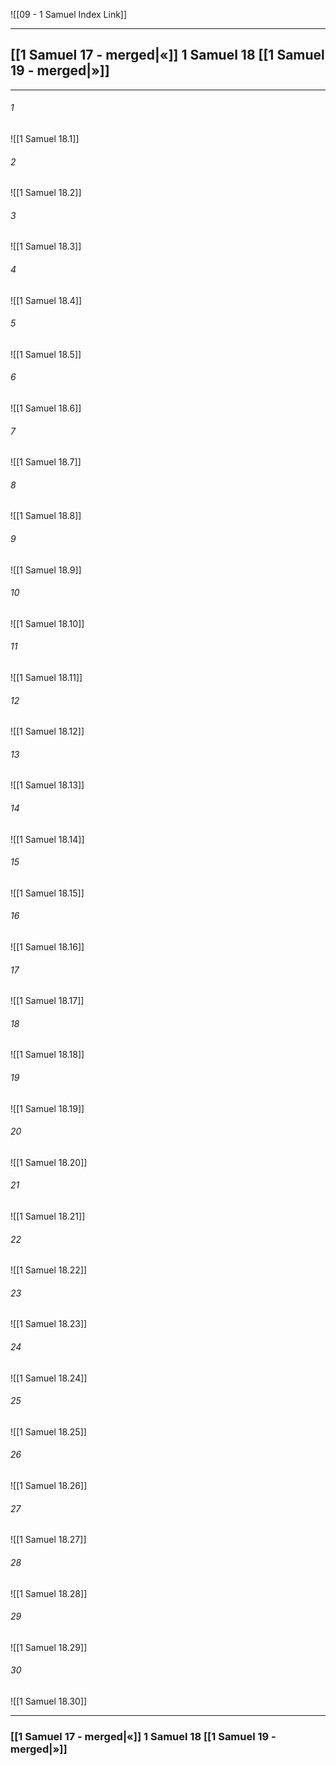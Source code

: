 ![[09 - 1 Samuel Index Link]]

---
##  [[1 Samuel 17 - merged|«]] 1 Samuel 18 [[1 Samuel 19 - merged|»]]

---

###### 1
![[1 Samuel 18.1]] 

###### 2
![[1 Samuel 18.2]] 

###### 3
![[1 Samuel 18.3]] 

###### 4
![[1 Samuel 18.4]]

###### 5 
![[1 Samuel 18.5]] 

###### 6
![[1 Samuel 18.6]] 

###### 7
![[1 Samuel 18.7]] 

###### 8
![[1 Samuel 18.8]] 

###### 9
![[1 Samuel 18.9]] 

###### 10
![[1 Samuel 18.10]] 

###### 11
![[1 Samuel 18.11]] 

###### 12
![[1 Samuel 18.12]]

###### 13
![[1 Samuel 18.13]] 

###### 14
![[1 Samuel 18.14]] 

###### 15
![[1 Samuel 18.15]]

###### 16
![[1 Samuel 18.16]] 

###### 17
![[1 Samuel 18.17]]

###### 18
![[1 Samuel 18.18]] 

###### 19
![[1 Samuel 18.19]] 

###### 20
![[1 Samuel 18.20]]

###### 21
![[1 Samuel 18.21]] 

###### 22
![[1 Samuel 18.22]] 

###### 23
![[1 Samuel 18.23]]

###### 24
![[1 Samuel 18.24]] 

###### 25
![[1 Samuel 18.25]]

###### 26
![[1 Samuel 18.26]] 

###### 27
![[1 Samuel 18.27]] 

###### 28
![[1 Samuel 18.28]]

###### 29
![[1 Samuel 18.29]] 

###### 30
![[1 Samuel 18.30]] 


---
###  [[1 Samuel 17 - merged|«]] 1 Samuel 18 [[1 Samuel 19 - merged|»]]
